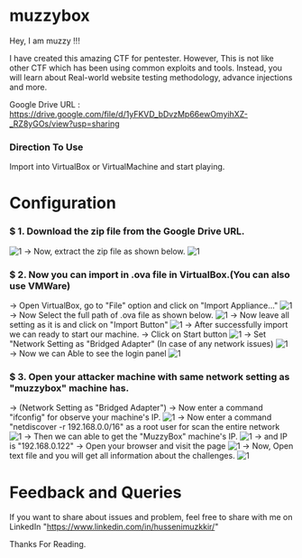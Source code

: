 # muzzybox

Hey, I am muzzy !!!

I have created this amazing CTF for pentester. However, This is not like other CTF which has been using common exploits and tools. Instead, you will learn about Real-world website testing methodology, advance injections and more.

Google Drive URL : https://drive.google.com/file/d/1yFKVD_bDvzMp66ewOmyihXZ-_RZ8yGOs/view?usp=sharing


### Direction To Use
Import into VirtualBox or VirtualMachine and start playing.

# Configuration

### $ 1. Download the zip file from the Google Drive URL.
![1](https://user-images.githubusercontent.com/61471222/75571333-f6ba3900-5a7e-11ea-9209-295b96ab4416.png)
-> Now, extract the zip file as shown below.
![1](https://user-images.githubusercontent.com/61471222/75571703-b7d8b300-5a7f-11ea-8793-21fae880b7e9.png)


### $ 2. Now you can import in .ova file in VirtualBox.(You can also use VMWare)
-> Open VirtualBox, go to "File" option and click on "Import Appliance..."
![1](https://user-images.githubusercontent.com/61471222/75571882-169e2c80-5a80-11ea-92a0-02afdbd1b989.png)
-> Now Select the full path of .ova file as shown below.
![1](https://user-images.githubusercontent.com/61471222/75572029-64b33000-5a80-11ea-96a4-e65d79bcca38.png)
-> Now leave all setting as it is and click on "Import Button"
![1](https://user-images.githubusercontent.com/61471222/75572225-ac39bc00-5a80-11ea-8d61-d90178325a3f.png)
-> After successfully import we can ready to start our machine.
-> Click on Start button
![1](https://user-images.githubusercontent.com/61471222/75572711-4bf74a00-5a81-11ea-8cf4-14ab97d4e4ec.png)
-> Set "Network Setting as "Bridged Adapter" (In case of any network issues)
![1](https://user-images.githubusercontent.com/61471222/75572874-a85a6980-5a81-11ea-8092-aa51dbcdc2e7.png)
-> Now we can Able to see the login panel
![1](https://user-images.githubusercontent.com/61471222/75573080-17d05900-5a82-11ea-96cb-b2d71ff1ca5a.png)


### $ 3. Open your attacker machine with same network setting as "muzzybox" machine has. 
-> (Network Setting as "Bridged Adapter")
-> Now enter a command "ifconfig" for observe your machine's IP.
![1](https://user-images.githubusercontent.com/61471222/75573505-fcb21900-5a82-11ea-82bd-fec494ee31a1.png)
-> Now enter a command "netdiscover -r 192.168.0.0/16" as a root user for scan the entire network
![1](https://user-images.githubusercontent.com/61471222/75573921-d9d43480-5a83-11ea-974b-a11f8713b140.png)
-> Then we can able to get the "MuzzyBox" machine's IP.
![1](https://user-images.githubusercontent.com/61471222/75574121-143dd180-5a84-11ea-8031-3de691a4d635.png)
-> and IP is "192.168.0.122"
-> Open your browser and visit the page
![1](https://user-images.githubusercontent.com/61471222/75574499-6da60080-5a84-11ea-89f8-4836cc983801.png)
-> Now, Open text file and you will get all information about the challenges.
![1](https://user-images.githubusercontent.com/61471222/75574915-2a985d00-5a85-11ea-9297-de0f8dc03d12.png)



# Feedback and Queries

If you want to share about issues and problem, feel free to share with me on LinkedIn
"https://www.linkedin.com/in/hussenimuzkkir/" 

Thanks For Reading.

